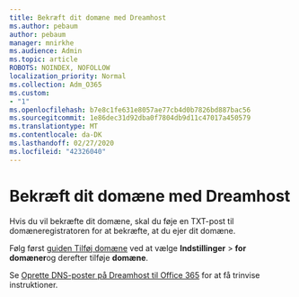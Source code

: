 ```yaml
---
title: Bekræft dit domæne med Dreamhost
ms.author: pebaum
author: pebaum
manager: mnirkhe
ms.audience: Admin
ms.topic: article
ROBOTS: NOINDEX, NOFOLLOW
localization_priority: Normal
ms.collection: Adm_O365
ms.custom:
- "1"
ms.openlocfilehash: b7e8c1fe631e8057ae77cb4d0b7826bd887bac56
ms.sourcegitcommit: 1e86dec31d92dba0f7804db9d11c47017a450579
ms.translationtype: MT
ms.contentlocale: da-DK
ms.lasthandoff: 02/27/2020
ms.locfileid: "42326040"
---
```

# <a name="verify-your-domain-with-dreamhost"></a>Bekræft dit domæne med Dreamhost

Hvis du vil bekræfte dit domæne, skal du føje en TXT-post til domæneregistratoren for at bekræfte, at du ejer dit domæne. 

Følg først [guiden Tilføj domæne](https://portal.office.com/adminportal/home#/Domains) ved at vælge **Indstillinger** \> **for domæner**og derefter tilføje **domæne**.
  
Se [Oprette DNS-poster på Dreamhost til Office 365](https://docs.microsoft.com/microsoft-365/admin/dns/create-dns-records-at-dreamhost) for at få trinvise instruktioner.